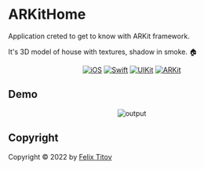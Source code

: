 # ARKitHome

Application creted to get to know with ARKit framework.

It's 3D model of house with textures, shadow in smoke. 🏠

<div align="center">
  
  [![iOS](https://img.shields.io/badge/iOS-15.5-blue)](https://www.apple.com/ru/ios/ios-15/)
  [![Swift](https://img.shields.io/badge/Swift-5.5-orange)](https://developer.apple.com/documentation/swift)
  [![UIKit](https://img.shields.io/badge/UIKit-%20LTS-yellowgreen)](https://developer.apple.com/documentation/uikit)
  [![ARKit](https://img.shields.io/static/v1?label=ARKit&message=LTS&color=ffffff)](https://developer.apple.com/arkit/)
  
</div>

## Demo

<div align="center">

![output](https://user-images.githubusercontent.com/56549889/181994439-bb59c2a9-d93f-452e-83a8-b4219a0b46ff.gif)

</div>

## Copyright

Copyright © 2022 by [Felix Titov](https://github.com/filtitov2001)
